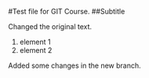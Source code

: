 #Test file for GIT Course.
##Subtitle

Changed the original text.

1. element 1
2. element 2

Added some changes in the new branch.